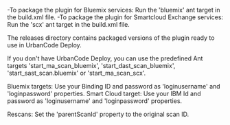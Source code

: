 -To package the plugin for Bluemix services: Run the 'bluemix' ant target in the build.xml file.
-To package the plugin for Smartcloud Exchange services: Run the 'scx' ant target in the build.xml file.

The releases directory contains packaged versions of the plugin ready to use in UrbanCode Deploy.

If you don't have UrbanCode Deploy, you can use the predefined Ant targets 'start_ma_scan_bluemix', 'start_dast_scan_bluemix', 'start_sast_scan.bluemix' or 'start_ma_scan_scx'.

Bluemix targets: Use your Binding ID and password as 'loginusername' and 'loginpassword' properties.
Smart Cloud target: Use your IBM Id and password as 'loginusername' and 'loginpassword' properties.

Rescans: Set the 'parentScanId' property to the original scan ID.
